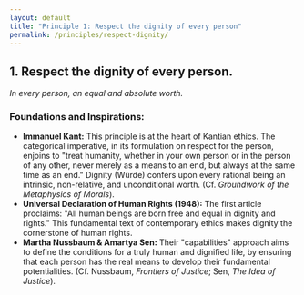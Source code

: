 ```yaml
---
layout: default
title: "Principle 1: Respect the dignity of every person"
permalink: /principles/respect-dignity/
---
```


## 1. Respect the dignity of every person.
*In every person, an equal and absolute worth.*

### Foundations and Inspirations:

*   **Immanuel Kant:** This principle is at the heart of Kantian ethics. The categorical imperative, in its formulation on respect for the person, enjoins to "treat humanity, whether in your own person or in the person of any other, never merely as a means to an end, but always at the same time as an end." Dignity (Würde) confers upon every rational being an intrinsic, non-relative, and unconditional worth. (Cf. *Groundwork of the Metaphysics of Morals*).
*   **Universal Declaration of Human Rights (1948):** The first article proclaims: "All human beings are born free and equal in dignity and rights." This fundamental text of contemporary ethics makes dignity the cornerstone of human rights.
*   **Martha Nussbaum & Amartya Sen:** Their "capabilities" approach aims to define the conditions for a truly human and dignified life, by ensuring that each person has the real means to develop their fundamental potentialities. (Cf. Nussbaum, *Frontiers of Justice*; Sen, *The Idea of Justice*). 
